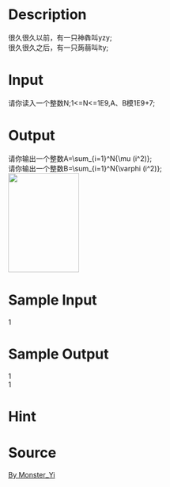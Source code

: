 
# Description

<div class="content"><div>很久很久以前，有一只神犇叫yzy;</div>
<div>很久很久之后，有一只蒟蒻叫lty;</div>
<p></p></div>

# Input

<div class="content"><div>请你读入一个整数N;1&lt;=N&lt;=1E9,A、B模1E9+7;</div>
<p></p></div>

# Output

<div class="content"><div>请你输出一个整数A=\sum_{i=1}^N{\mu (i^2)};</div>
<div>请你输出一个整数B=\sum_{i=1}^N{\varphi (i^2)};</div>
<div><img src="/source/bzoj/4916/img/aHR0cHM6Ly9seWRzeS5jb20vSnVkZ2VPbmxpbmUvdXBsb2FkLzIwMTcwNS8xMS5wbmc=.png" width="143" height="200" alt=""/></div>
<p></p></div>

# Sample Input

<div class="content"><span class="sampledata">1</span></div>

# Sample Output

<div class="content"><span class="sampledata">1<br/>
1</span></div>

# Hint

<div class="content"><p></p></div>

# Source

<div class="content"><p><a href="problemset.php?search=By Monster_Yi">By Monster_Yi</a></p></div>

